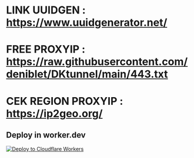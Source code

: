 # LINK UUIDGEN : https://www.uuidgenerator.net/
# FREE PROXYIP : https://raw.githubusercontent.com/deniblet/DKtunnel/main/443.txt
# CEK REGION PROXYIP : https://ip2geo.org/
## Deploy in worker.dev
   [![Deploy to Cloudflare Workers](https://deploy.workers.cloudflare.com/button)](https://deploy.workers.cloudflare.com/?url=https://github.com/deniblet/DKtunnel)
